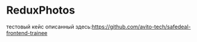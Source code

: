 # ReduxPhotos
тестовый кейс описанный здесь:https://github.com/avito-tech/safedeal-frontend-trainee
